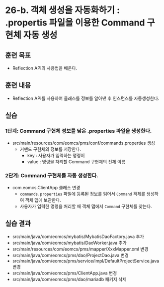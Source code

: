 # 26-b. 객체 생성을 자동화하기 : .propertis 파일을 이용한 Command 구현체 자동 생성


## 훈련 목표
- Reflection API의 사용법을 배운다.

## 훈련 내용
- Reflection API를 사용하여 클래스를 정보를 알아낸 후 인스턴스를 자동생성한다.

## 실습

### 1단계: Command 구현체 정보를 담은 .properties 파일을 생성한다.

- src/main/resources/com/eomcs/pms/conf/commands.properties 생성
  - 커맨드 구현체의 정보를 저장한다.
    - key : 사용자가 입력하는 명령어
    - value : 명령을 처리할 Command 구현체의 전체 이름

### 2단계: Command 구현체를 자동 생성한다.

- com.eomcs.ClientApp 클래스 변경
  - `commands.properties` 파일에 등록된 정보를 읽어서 `Command` 객체를 생성하여 객체 맵에 보관한다.
  - 사용자가 입력한 명령을 처리할 때 객체 맵에서 `Command` 구현체를 찾는다.

## 실습 결과
- src/main/java/com/eomcs/mybatis/MybatisDaoFactory.java 추가
- src/main/java/com/eomcs/mybatis/DaoWorker.java 추가
- src/main/resources/com/eomcs/pms/mapper/XxxMapper.xml 변경
- src/main/java/com/eomcs/pms/dao/ProjectDao.java 변경
- src/main/java/com/eomcs/pms/service/impl/DefaultProjectService.java 변경
- src/main/java/com/eomcs/pms/ClientApp.java 변경
- src/main/java/com/eomcs/pms/dao/mariadb 패키지 삭제
